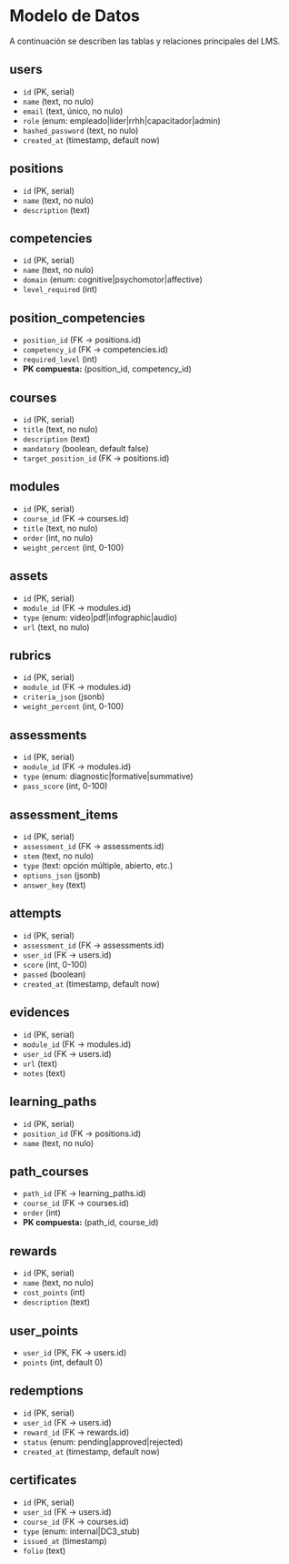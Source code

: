 # Modelo de Datos

A continuación se describen las tablas y relaciones principales del LMS.

## users
- `id` (PK, serial)
- `name` (text, no nulo)
- `email` (text, único, no nulo)
- `role` (enum: empleado|líder|rrhh|capacitador|admin)
- `hashed_password` (text, no nulo)
- `created_at` (timestamp, default now)

## positions
- `id` (PK, serial)
- `name` (text, no nulo)
- `description` (text)

## competencies
- `id` (PK, serial)
- `name` (text, no nulo)
- `domain` (enum: cognitive|psychomotor|affective)
- `level_required` (int)

## position_competencies
- `position_id` (FK → positions.id)
- `competency_id` (FK → competencies.id)
- `required_level` (int)
- **PK compuesta:** (position_id, competency_id)

## courses
- `id` (PK, serial)
- `title` (text, no nulo)
- `description` (text)
- `mandatory` (boolean, default false)
- `target_position_id` (FK → positions.id)

## modules
- `id` (PK, serial)
- `course_id` (FK → courses.id)
- `title` (text, no nulo)
- `order` (int, no nulo)
- `weight_percent` (int, 0-100)

## assets
- `id` (PK, serial)
- `module_id` (FK → modules.id)
- `type` (enum: video|pdf|infographic|audio)
- `url` (text, no nulo)

## rubrics
- `id` (PK, serial)
- `module_id` (FK → modules.id)
- `criteria_json` (jsonb)
- `weight_percent` (int, 0-100)

## assessments
- `id` (PK, serial)
- `module_id` (FK → modules.id)
- `type` (enum: diagnostic|formative|summative)
- `pass_score` (int, 0-100)

## assessment_items
- `id` (PK, serial)
- `assessment_id` (FK → assessments.id)
- `stem` (text, no nulo)
- `type` (text: opción múltiple, abierto, etc.)
- `options_json` (jsonb)
- `answer_key` (text)

## attempts
- `id` (PK, serial)
- `assessment_id` (FK → assessments.id)
- `user_id` (FK → users.id)
- `score` (int, 0-100)
- `passed` (boolean)
- `created_at` (timestamp, default now)

## evidences
- `id` (PK, serial)
- `module_id` (FK → modules.id)
- `user_id` (FK → users.id)
- `url` (text)
- `notes` (text)

## learning_paths
- `id` (PK, serial)
- `position_id` (FK → positions.id)
- `name` (text, no nulo)

## path_courses
- `path_id` (FK → learning_paths.id)
- `course_id` (FK → courses.id)
- `order` (int)
- **PK compuesta:** (path_id, course_id)

## rewards
- `id` (PK, serial)
- `name` (text, no nulo)
- `cost_points` (int)
- `description` (text)

## user_points
- `user_id` (PK, FK → users.id)
- `points` (int, default 0)

## redemptions
- `id` (PK, serial)
- `user_id` (FK → users.id)
- `reward_id` (FK → rewards.id)
- `status` (enum: pending|approved|rejected)
- `created_at` (timestamp, default now)

## certificates
- `id` (PK, serial)
- `user_id` (FK → users.id)
- `course_id` (FK → courses.id)
- `type` (enum: internal|DC3_stub)
- `issued_at` (timestamp)
- `folio` (text)

